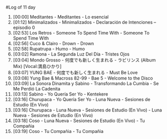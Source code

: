 #Log of 11 day

1. [00:00] Meditantes - Meditantes - Lo esencial
1. [01:12] Minimalizados - Minimalizados - Declaración de Intenciones – episodio 0
1. [02:53] Los Retros - Someone To Spend Time With - Someone To Spend Time With
1. [02:56] Cuco & Clairo - Drown - Drown
1. [02:58] Rupatrupa - Humo - Humo
1. [03:02] Ramona - La Segunda Luz Del Día - Tristes Ojos
1. [03:04] Mondo Grosso - 何度でも新しく生まれる - ラビリンス (Album Mix) [Vocal:満島ひかり]
1. [03:07] YUNG BAE - 何度でも新しく生まれる - Must Be Love
1. [03:08] Yung Bae & Macross 82-99 - Bae 5 - Welcome to the Disco
1. [03:09] La Sonora Dinamita y Sabino - Transformando La Cumbia - Se Me Perdió La Cadenita
1. [03:13] Sabino - Yo Quería Ser Yo - Kentekere
1. [03:16] Churupaca - Yo Quería Ser Yo - Luna Nueva - Sesiones de Estudio (En Vivo)
1. [03:16] Churupaca - Luna Nueva - Sesiones de Estudio (En Vivo) - Luna Nueva - Sesiones de Estudio (En Vivo)
1. [03:18] Coso - Luna Nueva - Sesiones de Estudio (En Vivo) - Tu Compañia
1. [03:19] Coso - Tu Compañia - Tu Compañia
